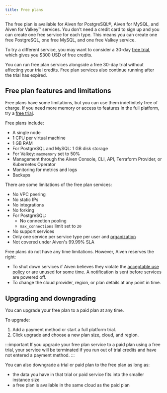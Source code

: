 ```yaml
---
title: Free plans
---
```


The free plan is available for Aiven for PostgreSQL®, Aiven for MySQL, and Aiven for Valkey™ services. You don't need a credit card to sign up and you can create one free service for each type. This means you can create one free PostgreSQL, one free MySQL, and one free Valkey service.

To try a different service, you may want to consider a
30-day [free trial](/docs/platform/concepts/free-trial),
which gives you $300 USD of free credits.

You can run free plan services alongside a free 30-day trial without
affecting your trial credits. Free plan services also continue running
after the trial has expired.

## Free plan features and limitations

Free plans have some limitations, but you can use them indefinitely free
of charge. If you need more memory or access to features in the full
platform, try a [free trial](/docs/platform/concepts/free-trial).

Free plans include:

-   A single node
-   1 CPU per virtual machine
-   1 GB RAM
-   For PostgreSQL and MySQL: 1 GB disk storage
-   For Valkey: `maxmemory` set to 50%
-   Management through the Aiven Console, CLI, API, Terraform Provider, or
    Kubernetes Operator
-   Monitoring for metrics and logs
-   Backups

There are some limitations of the free plan services:

-   No VPC peering
-   No static IPs
-   No integrations
-   No forking
-   For PostgreSQL:
    -   No connection pooling
    -   `max_connections` limit set to `20`
-   No support services
-   Only one service per service type per user and
    [organization](/docs/platform/concepts/orgs-units-projects)
-   Not covered under Aiven's 99.99% SLA

Free plans do not have any time limitations. However, Aiven reserves the right:

- To shut down services if Aiven believes they violate the
  [acceptable use policy](https://aiven.io/terms) or are unused for some time.
  A notification is sent before services are powered off.
- To change the cloud provider, region, or plan details at any point in time.

## Upgrading and downgrading

You can upgrade your free plan to a paid plan at any time.

To upgrade:

1. Add a payment method or start a full platform trial.
1. Click upgrade and  choose a new plan size, cloud, and region.

:::important
If you upgrade your free plan service to a paid plan using a free trial,
your service will be terminated if you run out of trial credits and have
not entered a payment method.
:::

You can also downgrade a trial or paid plan to the free plan as long as:

- the data you have in that trial or paid service fits into the smaller
instance size
- a free plan is available in the same cloud as the paid plan
